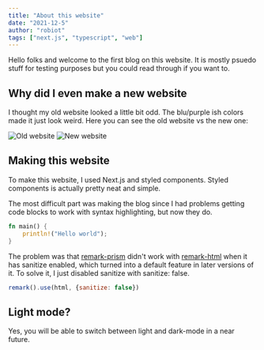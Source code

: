 ```yaml
---
title: "About this website"
date: "2021-12-5"
author: "robiot"
tags: ["next.js", "typescript", "web"]
---
```


Hello folks and welcome to the first blog on this website. It is mostly psuedo stuff for testing purposes but you could read through if you want to.

## Why did I even make a new website
I thought my old website looked a little bit odd. The blu/purple ish colors made it just look weird. Here you can see the old website vs the new one:

![Old website](/img/blog/about-this-website/old-website.png) ![New website](/img/blog/about-this-website/new-web.png)

## Making this website
To make this website, I used Next.js and styled components.
Styled components is actually pretty neat and simple.

The most difficult part was making the blog since I had problems getting code blocks to work with syntax highlighting, but now they do.
```rust
fn main() {
    println!("Hello world");
}
```
The problem was that [remark-prism](https://www.npmjs.com/package/remark-prism) didn't work with [remark-html](https://www.npmjs.com/package/remark-html) when it has
sanitize enabled, which turned into a default feature in later versions of it. To solve it, I just disabled sanitize with sanitize: false.
```js
remark().use(html, {sanitize: false})
```

## Light mode?
Yes, you will be able to switch between light and dark-mode in a near future.